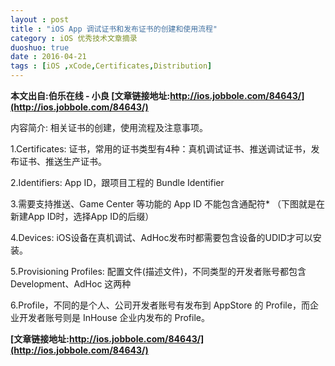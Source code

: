 ```yaml
---
layout : post
title : "iOS App 调试证书和发布证书的创建和使用流程"
category : iOS 优秀技术文章摘录
duoshuo: true
date : 2016-04-21
tags : [iOS ,xCode,Certificates,Distribution]
---
```



**本文出自:伯乐在线 - 小良  [文章链接地址:http://ios.jobbole.com/84643/](http://ios.jobbole.com/84643/)**   


内容简介: 相关证书的创建，使用流程及注意事项。  
<p>

  1.Certificates: 证书，常用的证书类型有4种：真机调试证书、推送调试证书，发布证书、推送生产证书。   
  
  2.Identifiers: App ID，跟项目工程的 Bundle Identifier   
  
  3.需要支持推送、Game Center 等功能的 App ID 不能包含通配符* （下图就是在新建App ID时，选择App ID的后缀）   
  
  4.Devices: iOS设备在真机调试、AdHoc发布时都需要包含设备的UDID才可以安装。   
  
  5.Provisioning Profiles: 配置文件(描述文件)，不同类型的开发者账号都包含 Development、AdHoc 这两种   
  
  6.Profile，不同的是个人、公司开发者账号有发布到 AppStore 的 Profile，而企业开发者账号则是 InHouse 企业内发布的 Profile。   
</p>

**[文章链接地址:http://ios.jobbole.com/84643/](http://ios.jobbole.com/84643/)**
